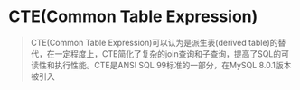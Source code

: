 # CTE(Common Table Expression)

> CTE(Common Table Expression)可以认为是派生表(derived table)的替代，在一定程度上，CTE简化了复杂的join查询和子查询，提高了SQL的可读性和执行性能。CTE是ANSI SQL 99标准的一部分，在MySQL 8.0.1版本被引入